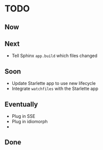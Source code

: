 # TODO

## Now

## Next

- Tell Sphinx `app.build` which files changed

## Soon

- Update Starlette app to use new lifecycle
- Integrate `watchfiles` with the Starlette app

## Eventually

- Plug in SSE
- Plug in idiomorph
- 

## Done
